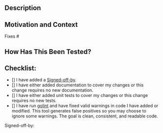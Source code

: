 <!-- Provide a general summary of your changes in the Title above -->

## Description
<!-- Describe your changes in detail. -->

## Motivation and Context
<!-- Why is this change required? What problem does it solve? -->
<!-- If it fixes an open issue, please link to the issue here. -->
Fixes #

## How Has This Been Tested?
<!-- If this PR does not contain a new test case, explain why. -->
<!-- Describe in detail how you tested your changes. -->

## Checklist:
<!-- To check a box, and an 'x': [x] -->
<!-- To uncheck box, add a space: [ ] -->
<!-- If you're unsure about any of these, don't hesitate to ask. We're here to help! -->
- [] I have added a [Signed-off-by](https://github.com/abchain/fabric/blob/master/CONTRIBUTING.md#legal-stuff).
- [] I have either added documentation to cover my changes or this change requires no new documentation.
- [] I have either added unit tests to cover my changes or this change requires no new tests.
- [] I have run [golint](https://github.com/golang/lint) and have fixed valid warnings in code I have added or modified. This tool generates false positives so you may choose to ignore some warnings. The goal is clean, consistent, and readable code.

<!-- The continuous integration build process will run [make checks](https://github.com/abchain/fabric/blob/master/Makefile#L22) to confirm that tests pass and that code quality meets minimum standards. You may optionally run this locally as PRs will not be accepted until they pass. -->

Signed-off-by:
